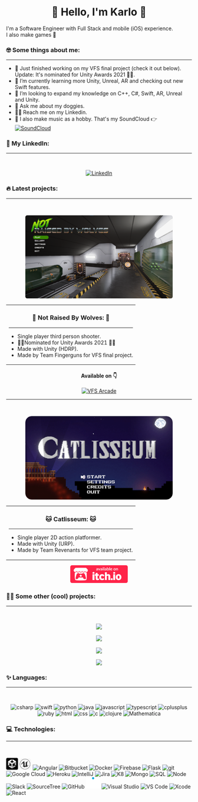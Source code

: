 <h1 align="center">🌚 Hello, I'm Karlo 🌝</h1>

I'm a Software Engineer with Full Stack and mobile (iOS) experience. <br> I also make games 👾

### 🤓 Some things about me:
---

- 🦾 Just finished working on my VFS final project (check it out below). Update: It's nominated for Unity Awards 2021 🎉🎊.
- 🌱 I’m currently learning more Unity, Unreal, AR and checking out new Swift features.
- 🔮 I’m looking to expand my knowledge on C++, C#, Swift, AR, Unreal and Unity.
- 🐶 Ask me about my doggies.
- 🐱‍👓 Reach me on my Linkedin.
- 🎹 I also make music as a hobby. That's my SoundCloud 👉 <a target="_blank" href="https://soundcloud.com/dr-kalavera">
  <img align="center" alt="SoundCloud" width="22px" src="https://cdn-icons-png.flaticon.com/512/145/145809.png" />
</a>

### 🤵 My LinkedIn:
---

<br>
<p align="center">
  <a 
    target="_blank" 
    href="https://www.linkedin.com/in/jose-karlo-hurtado-corona-078850bb"
  >
    <img 
      alt="LinkedIn" 
      width="48px"
      src="https://img.icons8.com/external-justicon-lineal-color-justicon/64/000000/external-linkedin-social-media-justicon-lineal-color-justicon.png" 
    />
  </a>
</p>

### 🔥 Latest projects:
---

<br>
<p align="center">
  <a 
    target="_blank" 
    href="https://vfs-gdpg.itch.io/not-raised-by-wolves"
  >
    <img 
      alt="NRBW" 
      width="400px" 
      src="assets/NRBW_Title.png" 
    />
  </a>
</p>

<p  align="center">
  <table 
    align="center" 
    style="border:0px solid black"
  >
    <tr>
      <td>   
        <h3 align="center"> 
          🐺 Not Raised By Wolves: 🐺 
        </h3>
        <hr>    
        <ul>
          <li>
            Single player third person shooter.
          </li>
          <li>
            🎊🎉Nominated for Unity Awards 2021 🎉🎊
          </li>
          <li>
            Made with Unity (HDRP).
          </li>
          <li>
            Made by Team Fingerguns for VFS final project.
          </li>
        </ul>  
      </td>
    </tr>
  </table>
</p>

<h4 align="center">
  Available on 👇
</h3>
<p align="center">
  <a 
    target="_blank" 
    href="https://vfs-gdpg.itch.io/not-raised-by-wolves"
  >
    <img 
      alt="VFS Arcade" 
      height="48px"
      src="https://img.itch.zone/aW1nLzEzMTQ3OTc0LmpwZw==/original/BqewTN.jpg" 
    />
  </a>
</p>

---

<br>
<p align="center">
  <a 
    target="_blank" 
    href="https://drkalavera.itch.io/catlisseum"
  >
    <img 
      alt="Catlisseum" 
      width="400px"
      src="assets/CatlisseumTitle.png"
    />
  </a>
</p>

<p  align="center">
  <table 
    align="center" 
    style="border:0px solid black"
  >
    <tr>
      <td>    
        <h3 align="center"> 
          🐱 Catlisseum: 🐱  
        </h3>
        <hr>
        <ul>
          <li>
            Single player 2D action platformer.
          </li>
          <li>
            Made with Unity (URP).
          </li>
          <li>
            Made by Team Revenants for VFS team project.
          </li>
        </ul>  
      </td>
    </tr>
  </table>
</p>

<p align="center">
  <a 
    target="_blank" 
    href="https://drkalavera.itch.io/catlisseum"
  >
    <img 
      alt="Itch.io" 
      height="48px"
      src="assets/badge-color.svg" 
    />
  </a>
</p>

### 🐱‍💻 Some other (cool) projects:
---

<br>

<p align="center">
  <a href="https://github.com/karloconk/luckyCookie">
    <img
      align="center"
      src="https://github-readme-stats.vercel.app/api/pin/?username=karloconk&repo=luckyCookie&theme=buefy " 
    />
  </a>
</p>

<p align="center">
  <a href="https://github.com/karloconk/Tora">
    <img
      align="center"
      src="https://github-readme-stats.vercel.app/api/pin/?username=karloconk&repo=Tora&theme=buefy " 
    />
  </a>
</p>

<p align="center">
  <a href="https://github.com/karloconk/werewolves_and_wanderers">
    <img
      align="center"
      src="https://github-readme-stats.vercel.app/api/pin/?username=karloconk&repo=werewolves_and_wanderers&theme=buefy "
    />
  </a>
</p>

<p align="center">
  <a href="https://github.com/karloconk/Angry-Key">
    <img
      align="center"
      src="https://github-readme-stats.vercel.app/api/pin/?username=karloconk&repo=Angry-Key&theme=buefy "
    />
  </a>
</p>

### ✨ Languages:
---
<br>
<p align="center">
  <img
		alt="csharp"
		width="32px" 
    src="https://cdn.jsdelivr.net/gh/devicons/devicon/icons/csharp/csharp-original.svg"
	/>
  <img
		alt="swift"
		width="32px" 
    src="https://cdn.jsdelivr.net/gh/devicons/devicon/icons/swift/swift-original.svg"
	/>
  <img
		alt="python"
		width="32px"
    src="https://cdn.jsdelivr.net/gh/devicons/devicon/icons/python/python-original-wordmark.svg"
	/>
  <img
		alt="java"
		width="32px"
    src="https://cdn.jsdelivr.net/gh/devicons/devicon/icons/java/java-original-wordmark.svg"
	/>
  <img
		alt="javascript"
		width="32px"
    src="https://cdn.jsdelivr.net/gh/devicons/devicon/icons/javascript/javascript-original.svg"
	/>
  <img
		alt="typescript"
		width="32px"
    src="https://cdn.jsdelivr.net/gh/devicons/devicon/icons/typescript/typescript-original.svg"
	/>
  <img
		alt="cplusplus"
		width="32px"
    src="https://cdn.jsdelivr.net/gh/devicons/devicon/icons/cplusplus/cplusplus-original.svg"
	/>
  <img
		alt="ruby"
		width="32px" 
    src="https://cdn.jsdelivr.net/gh/devicons/devicon/icons/ruby/ruby-plain.svg"
	/>
  <img
		alt="html"
		width="32px" 
    src="https://cdn.jsdelivr.net/gh/devicons/devicon/icons/html5/html5-original.svg"
	/>
  <img
		alt="css"
		width="32px" 
    src="https://cdn.jsdelivr.net/gh/devicons/devicon/icons/css3/css3-plain.svg"
	/>
  <img
		alt="c"
		width="32px" 
    src="https://cdn.jsdelivr.net/gh/devicons/devicon/icons/c/c-original.svg"
	/>
  <img
		alt="clojure"
		width="32px"
    src="https://cdn.jsdelivr.net/gh/devicons/devicon/icons/clojure/clojure-original.svg"
	/>
  <img
		alt="Mathematica"
		width="32px"
    src="https://upload.wikimedia.org/wikipedia/commons/thumb/2/20/Mathematica_Logo.svg/190px-Mathematica_Logo.svg.png"
	/>
</p>

### 💻 Technologies:
---
<br>
<p align="center">

  <img
		alt="Unity"
		width="32px" 
    src="assets/UnityLogo.png"
	/>
  <img
		alt="Unreal"
		width="32px" 
    src="assets/UnrealLogo.png"
	/>
  <img
		alt="Angular"
		width="32px"
    src="https://cdn.jsdelivr.net/gh/devicons/devicon/icons/angularjs/angularjs-original.svg"
	/>
  <img
		alt="Bitbucket"
		width="32px"
    src="https://cdn.jsdelivr.net/gh/devicons/devicon/icons/bitbucket/bitbucket-original-wordmark.svg"
	/>
  <img
		alt="Docker"
		width="32px"
    src="https://cdn.jsdelivr.net/gh/devicons/devicon/icons/docker/docker-original-wordmark.svg"
	/>
  <img
		alt="Firebase"
		width="32px"
    src="https://cdn.jsdelivr.net/gh/devicons/devicon/icons/firebase/firebase-plain-wordmark.svg"
	/>
  <img
		alt="Flask"
		width="38px" 
    src="https://cdn.jsdelivr.net/gh/devicons/devicon/icons/flask/flask-original.svg"
	/>
  <img
		alt="git"
		width="32px" 
    src="https://cdn.jsdelivr.net/gh/devicons/devicon/icons/git/git-plain.svg"
	/>
  <img
		alt="Google Cloud"
		width="32px"
    src="https://cdn.jsdelivr.net/gh/devicons/devicon/icons/googlecloud/googlecloud-original.svg"
	/>
  <img
		alt="Heroku"
		width="32px"
    src="https://cdn.jsdelivr.net/gh/devicons/devicon/icons/heroku/heroku-original-wordmark.svg"
	/>
  <img
		alt="IntelliJ"
		width="32px"
    src="https://cdn.jsdelivr.net/gh/devicons/devicon/icons/intellij/intellij-original.svg"
	/>
  <img
		alt="Jira"
		width="48px" 
    src="https://cdn.jsdelivr.net/gh/devicons/devicon/icons/jira/jira-original-wordmark.svg"
	/>
  <img
		alt="K8"
		width="40px"
    src="https://cdn.jsdelivr.net/gh/devicons/devicon/icons/kubernetes/kubernetes-plain-wordmark.svg"
	/>
  <img
		alt="Mongo"
		width="40px"
    src="https://cdn.jsdelivr.net/gh/devicons/devicon/icons/mongodb/mongodb-original-wordmark.svg"
	/>
  <img
		alt="SQL"
		width="40px"
    src="https://cdn.jsdelivr.net/gh/devicons/devicon/icons/mysql/mysql-original-wordmark.svg"
	/>
  <img
		alt="Node"
		width="44px"
    src="https://cdn.jsdelivr.net/gh/devicons/devicon/icons/nodejs/nodejs-original-wordmark.svg"
	/>
  <img
		alt="Slack"
		width="32px" 
    src="https://cdn.jsdelivr.net/gh/devicons/devicon/icons/slack/slack-original.svg"
	/>
  <img
		alt="SourceTree"
		width="32px"
    src="https://cdn.jsdelivr.net/gh/devicons/devicon/icons/sourcetree/sourcetree-original.svg"
	/>
  <img
		alt="GitHub"
		width="32px"
    src="https://cdn.jsdelivr.net/gh/devicons/devicon/icons/github/github-original.svg"
	/>
  <img
		alt="Wwise"
		width="38px"
    src="assets/wwise.png"
	/>
  <img
		alt="Visual Studio"
		width="32px"
    src="https://cdn.jsdelivr.net/gh/devicons/devicon/icons/visualstudio/visualstudio-plain.svg"
	/>
  <img
		alt="VS Code"
		width="32px" 
    src="https://cdn.jsdelivr.net/gh/devicons/devicon/icons/vscode/vscode-original.svg"
	/>
  <img
		alt="Xcode"
		width="32px"
    src="https://developer.apple.com/assets/elements/icons/xcode-s/xcode-s-96x96_2x.png"
	/>
  <img
		alt="React"
		width="32px"
    src="https://cdn.jsdelivr.net/gh/devicons/devicon@latest/icons/react/react-original.svg"
	/>
</p>

